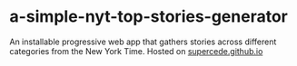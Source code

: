 # a-simple-nyt-top-stories-generator
An installable progressive web app that gathers stories across different categories from the New York Time.
Hosted on [supercede.github.io](https://supercede.github.io/New-York-Times/)

